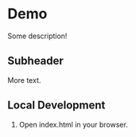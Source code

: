 # Demo

Some description!

## Subheader

More text.

## Local Development

1. Open index.html in your browser.

